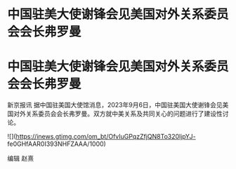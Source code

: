 # 中国驻美大使谢锋会见美国对外关系委员会会长弗罗曼

# 中国驻美大使谢锋会见美国对外关系委员会会长弗罗曼

新京报讯 据中国驻美国大使馆消息，2023年9月6日，中国驻美国大使谢锋会见美国对外关系委员会会长弗罗曼。双方就中美关系及共同关心的问题进行了建设性讨论。

![](https://inews.gtimg.com/om_bt/OfvIuGPqzZfjQN8To320ljpYJ-
fe0GHfAAR0I393NHFZAAA/1000)

编辑 赵熹

